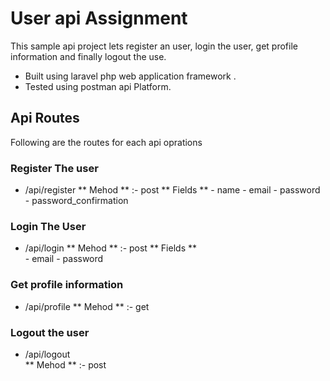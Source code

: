 # User api Assignment

This sample api project lets register an user, login the user, get profile information and finally logout the use.
- Built using laravel php web application framework .
- Tested using postman api Platform.



## Api Routes
Following  are the routes for each api oprations

### Register The user

- <domain-name>/api/register 
    ** Mehod ** :- post
    ** Fields **
        - name
        - email
        - password
        - password_confirmation
    
### Login The User

- <domain-name>/api/login
    ** Mehod ** :- post
     ** Fields **       
        - email
        - password
    
    
### Get profile information

- <domain-name>/api/profile
    ** Mehod ** :- get
    
### Logout the user
- <domain-name>/api/logout   
    ** Mehod ** :- post
    
 
    
    


